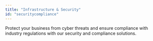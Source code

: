 ```yaml
---
title: "Infrastructure & Security"
id: "securitycompliance"
---
```


Protect your business from cyber threats and ensure compliance with industry regulations with our security and compliance solutions.
